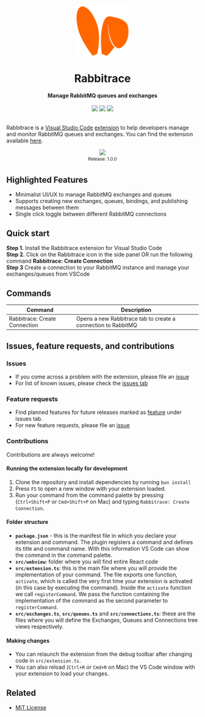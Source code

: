 <div align="center">   
  <img src="media/icon.png" height="130"/>
 </div>
<h1 align="center">Rabbitrace</h1>
<div align="center">
  <strong> Manage RabbitMQ queues and exchanges</strong>  
  <br/> <br/>
  <a href="https://marketplace.visualstudio.com/items?itemName=rohinivsenthil.rabbitrace&ssr=false#overview"><img src="https://img.shields.io/visual-studio-marketplace/i/rohinivsenthil.rabbitrace" /></a>
  <a href="https://marketplace.visualstudio.com/items?itemName=rohinivsenthil.rabbitrace&ssr=false#version-history"><img src="https://img.shields.io/visual-studio-marketplace/v/rohinivsenthil.rabbitrace" /></a>
  <a href="https://marketplace.visualstudio.com/items?itemName=rohinivsenthil.rabbitrace&ssr=false#review-details"><img src="https://img.shields.io/visual-studio-marketplace/r/rohinivsenthil.rabbitrace" /></a>
</div>
<br />

Rabbitrace is a [Visual Studio Code](https://code.visualstudio.com/) [extension](https://marketplace.visualstudio.com/VSCode) to help developers manage and monitor RabbitMQ queues and exchanges. You can find the extension available [here](https://marketplace.visualstudio.com/items?itemName=rohinivsenthil.rabbitrace).

<div align="center">
  <img src="https://user-images.githubusercontent.com/42040329/163556688-d7547255-d90f-4e76-862c-dcacbec5db3d.gif"/>
  <br/>
  <sup>Release: 1.0.0</sup>
</div>

## Highlighted Features

- Minimalist UI/UX to manage RabbitMQ exchanges and queues
- Supports creating new exchanges, queues, bindings, and publishing messages between them
- Single click toggle between different RabbitMQ connections

## Quick start

**Step 1.** Install the Rabbitrace extension for Visual Studio Code  
**Step 2.** Click on the Rabbitrace icon in the side panel OR run the following command **Rabbitrace: Create Connection**  
**Step 3** Create a connection to your RabbitMQ instance and manage your exchanges/queues from VSCode

## Commands

| Command                       | Description                                                   |
| ----------------------------- | ------------------------------------------------------------- |
| Rabbitrace: Create Connection | Opens a new Rabbitrace tab to create a connection to RabbitMQ |

## Issues, feature requests, and contributions

### Issues

- If you come across a problem with the extension, please file an [issue](https://github.com/rohinivsenthil/rabbitrace/issues/new)
- For list of known issues, please check the [issues tab](https://github.com/rohinivsenthil/rabbitrace/issues/new)

### Feature requests

- Find planned features for future releases marked as [feature](https://github.com/rohinivsenthil/rabbitrace/issues?q=is%3Aissue+is%3Aopen+label%3Afeature) under issues tab.
- For new feature requests, please file an [issue](https://github.com/rohinivsenthil/rabbitrace/issues/new)

### Contributions

Contributions are always welcome!

#### Running the extension locally for development

1. Clone the repository and install dependencies by running `bun install`
2. Press `F5` to open a new window with your extension loaded.
3. Run your command from the command palette by pressing (`Ctrl+Shift+P` or `Cmd+Shift+P` on Mac) and typing `Rabbitrace: Create Connection`.

#### Folder structure

- **`package.json`** - this is the manifest file in which you declare your extension and command. The plugin registers a command and defines its title and command name. With this information VS Code can show the command in the command palette.
- **`src/webview`**: folder where you will find entire React code
- **`src/extension.ts`**: this is the main file where you will provide the implementation of your command. The file exports one function, `activate`, which is called the very first time your extension is activated (in this case by executing the command). Inside the `activate` function we call `registerCommand`. We pass the function containing the implementation of the command as the second parameter to `registerCommand`.
- **`src/exchanges.ts`**, **`src/queues.ts`** and **`src/connections.ts`**: these are the files where you will define the Exchanges, Queues and Connections tree views respectively.

#### Making changes

- You can relaunch the extension from the debug toolbar after changing code in `src/extension.ts`.
- You can also reload (`Ctrl+R` or `Cmd+R` on Mac) the VS Code window with your extension to load your changes.

## Related

- [MIT License](https://github.com/rohinivsenthil/rabbitrace/blob/main/LICENSE)
